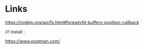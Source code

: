 # Links

https://nodejs.org/api/fs.html#fsreadvfd-buffers-position-callback

//! install :

https://www.postman.com/
